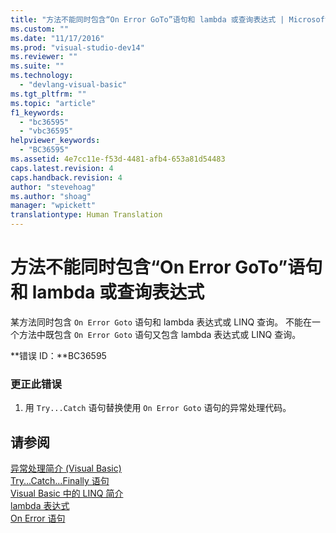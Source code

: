 ```yaml
---
title: "方法不能同时包含“On Error GoTo”语句和 lambda 或查询表达式 | Microsoft Docs"
ms.custom: ""
ms.date: "11/17/2016"
ms.prod: "visual-studio-dev14"
ms.reviewer: ""
ms.suite: ""
ms.technology: 
  - "devlang-visual-basic"
ms.tgt_pltfrm: ""
ms.topic: "article"
f1_keywords: 
  - "bc36595"
  - "vbc36595"
helpviewer_keywords: 
  - "BC36595"
ms.assetid: 4e7cc11e-f53d-4481-afb4-653a81d54483
caps.latest.revision: 4
caps.handback.revision: 4
author: "stevehoag"
ms.author: "shoag"
manager: "wpickett"
translationtype: Human Translation
---
```

# 方法不能同时包含“On Error GoTo”语句和 lambda 或查询表达式
某方法同时包含 `On Error Goto` 语句和 lambda 表达式或 LINQ 查询。 不能在一个方法中既包含 `On Error Goto` 语句又包含 lambda 表达式或 LINQ 查询。  
  
 **错误 ID：**BC36595  
  
### 更正此错误  
  
1.  用 `Try...Catch` 语句替换使用 `On Error Goto` 语句的异常处理代码。  
  
## 请参阅  
 [异常处理简介 \(Visual Basic\)](http://msdn.microsoft.com/zh-cn/9792f16a-0cd2-40bd-ace2-f7a4344c0e52)   
 [Try...Catch...Finally 语句](../../visual-basic/language-reference/statements/try-catch-finally-statement.md)   
 [Visual Basic 中的 LINQ 简介](../../visual-basic/programming-guide/language-features/linq/introduction-to-linq.md)   
 [lambda 表达式](../../visual-basic/programming-guide/language-features/procedures/lambda-expressions.md)   
 [On Error 语句](../../visual-basic/language-reference/statements/on-error-statement.md)